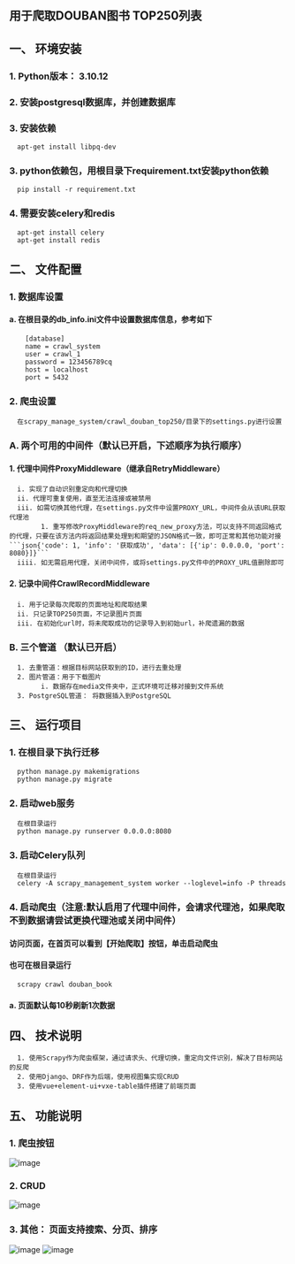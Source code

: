 ## 用于爬取DOUBAN图书 TOP250列表
## 一、 环境安装
### 1. Python版本： 3.10.12   
### 2. 安装postgresql数据库，并创建数据库
### 3. 安装依赖
      apt-get install libpq-dev
### 3. python依赖包，用根目录下requirement.txt安装python依赖
      pip install -r requirement.txt
### 4. 需要安装celery和redis
      apt-get install celery
      apt-get install redis
## 二、 文件配置
### 1. 数据库设置
#### a. 在根目录的db_info.ini文件中设置数据库信息，参考如下
        [database]
        name = crawl_system
        user = crawl_1
        password = 123456789cq
        host = localhost
        port = 5432
### 2. 爬虫设置
      在scrapy_manage_system/crawl_douban_top250/目录下的settings.py进行设置
### A. 两个可用的中间件（默认已开启，下述顺序为执行顺序）
#### 1.  代理中间件ProxyMiddleware（继承自RetryMiddleware）
      i. 实现了自动识别重定向和代理切换
      ii. 代理可重复使用，直至无法连接或被禁用
      iii. 如需切换其他代理，在settings.py文件中设置PROXY_URL，中间件会从该URL获取代理池
            1. 重写修改ProxyMiddleware的req_new_proxy方法，可以支持不同返回格式的代理，只要在该方法内将返回结果处理到和期望的JSON格式一致，即可正常和其他功能对接```json{'code': 1, 'info': '获取成功', 'data': [{'ip': 0.0.0.0, 'port': 8080}]}```
      iiii. 如无需启用代理，关闭中间件，或将settings.py文件中的PROXY_URL值删除即可
#### 2.  记录中间件CrawlRecordMiddleware
      i. 用于记录每次爬取的页面地址和爬取结果
      ii. 只记录TOP250页面，不记录图片页面
      iii. 在初始化url时，将未爬取成功的记录导入到初始url，补爬遗漏的数据
### B. 三个管道 （默认已开启）
      1. 去重管道：根据目标网站获取到的ID，进行去重处理
      2. 图片管道：用于下载图片
            i. 数据存在media文件夹中，正式环境可迁移对接到文件系统
      3. PostgreSQL管道： 将数据插入到PostgreSQL
## 三、 运行项目
### 1. 在根目录下执行迁移
      python manage.py makemigrations
      python manage.py migrate
### 2. 启动web服务
      在根目录运行 
      python manage.py runserver 0.0.0.0:8080
### 3. 启动Celery队列
      在根目录运行
      celery -A scrapy_management_system worker --loglevel=info -P threads
### 4. 启动爬虫（注意:默认启用了代理中间件，会请求代理池，如果爬取不到数据请尝试更换代理池或关闭中间件）
#### 访问页面，在首页可以看到【开始爬取】按钮，单击启动爬虫
#### 也可在根目录运行
      scrapy crawl douban_book
#### a. 页面默认每10秒刷新1次数据
## 四、 技术说明
      1. 使用Scrapy作为爬虫框架，通过请求头、代理切换，重定向文件识别，解决了目标网站的反爬
      2. 使用Django、DRF作为后端，使用视图集实现CRUD
      3. 使用vue+element-ui+vxe-table插件搭建了前端页面
## 五、 功能说明
### 1. 爬虫按钮
![image](https://github.com/Zebist/doubanbook_spider_manage_system/assets/31758228/991ad830-423f-45d6-94dc-6b7b6cdb36fc)

### 2. CRUD
![image](https://github.com/Zebist/doubanbook_spider_manage_system/assets/31758228/353eade0-71a7-46d7-943f-340cf2d2fbf9)

### 3. 其他： 页面支持搜索、分页、排序
![image](https://github.com/Zebist/doubanbook_spider_manage_system/assets/31758228/ce23259e-9526-45c6-a3f1-08f2f4db6f9f)
![image](https://github.com/Zebist/doubanbook_spider_manage_system/assets/31758228/4e9da694-6f80-44b8-9c6f-536d91a032be)




        
       
